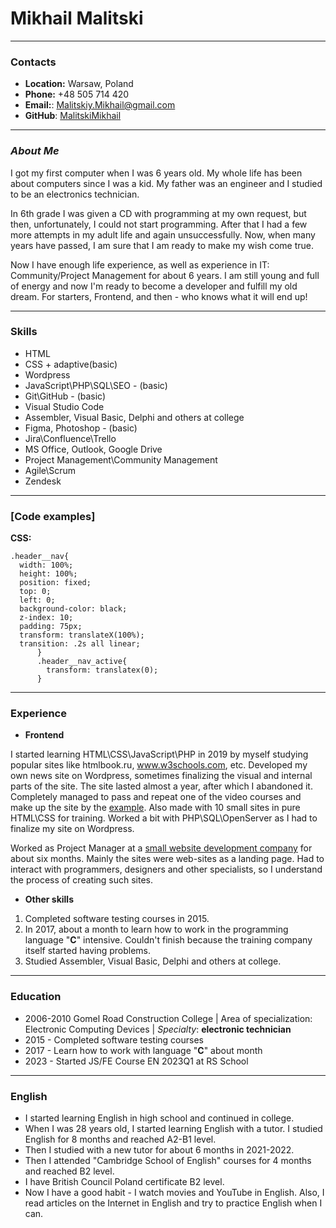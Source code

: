# Mikhail Malitski
***
### Contacts
* __Location:__ Warsaw, Poland
* __Phone:__ +48 505 714 420
* __Email:__: Malitskiy.Mikhail@gmail.com
* __GitHub__: [MalitskiMikhail](https://github.com/MalitskiMikhail)
***
### ___About Me___
I got my first computer when I was 6 years old. My whole life has been about computers since I was a kid. My father was an engineer and I studied to be an electronics technician.

In 6th grade I was given a CD with programming at my own request, but then, unfortunately, I could not start programming. After that I had a few more attempts in my adult life and again unsuccessfully. Now, when many years have passed, I am sure that I am ready to make my wish come true.

Now I have enough life experience, as well as experience in IT: Community/Project Management for about 6 years. I am still young and full of energy and now I'm ready to become a developer and fulfill my old dream. For starters, Frontend, and then - who knows what it will end up!
***
### __Skills__
* HTML
* CSS + adaptive(basic)
* Wordpress
* JavaScript\PHP\SQL\SEO - (basic)
* Git\GitHub - (basic)
* Visual Studio Code
* Assembler, Visual Basic, Delphi and others at сollege
* Figma, Photoshop - (basic)
* Jira\Confluence\Trello
* MS Office, Outlook, Google Drive
* Project Management\Community Management
* Agile\Scrum
* Zendesk
***
### [__Code examples__]
__CSS:__
```
.header__nav{
  width: 100%;
  height: 100%;
  position: fixed;
  top: 0;
  left: 0;
  background-color: black;
  z-index: 10;
  padding: 75px;
  transform: translateX(100%);
  transition: .2s all linear;
      }
      .header__nav_active{
        transform: translatex(0);
      }
```
***
### __Experience__
* __Frontend__

I started learning HTML\CSS\JavaScript\PHP in 2019 by myself studying popular sites like htmlbook.ru, www.w3schools.com, etc. Developed my own news site on Wordpress, sometimes finalizing the visual and internal parts of the site. The site lasted almost a year, after which I abandoned it. Completely managed to pass and repeat one of the video courses and make up the site by the [example](https://bit.ly/3T73jEA). Also made with 10 small sites in pure HTML\CSS for training.
Worked a bit with PHP\SQL\OpenServer as I had to finalize my site on Wordpress.

Worked as Project Manager at a [small website development company](https://leadme.agency/) for about six months. Mainly the sites were web-sites as a landing page. Had to interact with programmers, designers and other specialists, so I understand the process of creating such sites.

* __Other skills__
1. Completed software testing courses in 2015.
2. In 2017, about a month to learn how to work in the programming language "__C__" intensive. Couldn't finish because the training company itself started having problems.
3. Studied Assembler, Visual Basic, Delphi and others at сollege.
***
### __Education__
* 2006-2010 Gomel Road Construction College | Area of specialization: Electronic Computing Devices | _Specialty_: __electronic technician__
* 2015 - Completed software testing courses
* 2017 - Learn how to work with language "__C__" about month
* 2023 - Started JS/FE Course EN 2023Q1 at RS School
***
### __English__
* I started learning English in high school and continued in college.
* When I was 28 years old, I started learning English with a tutor. I studied English for 8 months and reached A2-B1 level.
* Then I studied with a new tutor for about 6 months in 2021-2022.
* Then I attended "Cambridge School of English" courses for 4 months and reached B2 level.
* I have British Council Poland certificate B2 level.
* Now I have a good habit - I watch movies and YouTube in English. Also, I read articles on the Internet in English and try to practice English when I can.